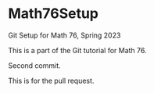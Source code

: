 # Math76Setup
Git Setup for Math 76, Spring 2023

This is a part of the Git tutorial for Math 76. 

Second commit. 

This is for the pull request. 
